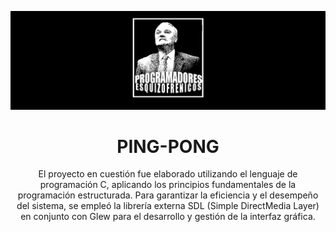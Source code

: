 <p align="center">
  <img src="LogoReadme/LogoReadmePE.png" alt="No se encontró el logo en el readme">
</p>

<h1 align="center">PING-PONG</h1>

<div align="center">
  <p align="center">
    El proyecto en cuestión fue elaborado utilizando el lenguaje de programación C, aplicando los principios fundamentales de la programación estructurada. Para garantizar la eficiencia y el desempeño del sistema, se empleó la librería externa SDL (Simple DirectMedia Layer) en conjunto con Glew para el desarrollo y gestión de la interfaz gráfica.
  </p>
</div>


